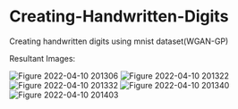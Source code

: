 # Creating-Handwritten-Digits
Creating handwritten digits using mnist dataset(WGAN-GP)

Resultant Images:

![Figure 2022-04-10 201306](https://user-images.githubusercontent.com/83483414/162624945-5a381a36-08d9-42c0-8724-7e70cb9bcf3c.png)
![Figure 2022-04-10 201322](https://user-images.githubusercontent.com/83483414/162624953-75953c92-c981-4db3-aa94-a99e49be733b.png)
![Figure 2022-04-10 201332](https://user-images.githubusercontent.com/83483414/162624961-261491b3-2d91-4586-9cc5-3f665107bd1c.png)
![Figure 2022-04-10 201340](https://user-images.githubusercontent.com/83483414/162624966-a3f8230e-9ea7-47be-80af-5ad2c962a0a4.png)
![Figure 2022-04-10 201403](https://user-images.githubusercontent.com/83483414/162624971-54ef85dd-54cb-4cbf-b34f-0e70b38f06cf.png)

